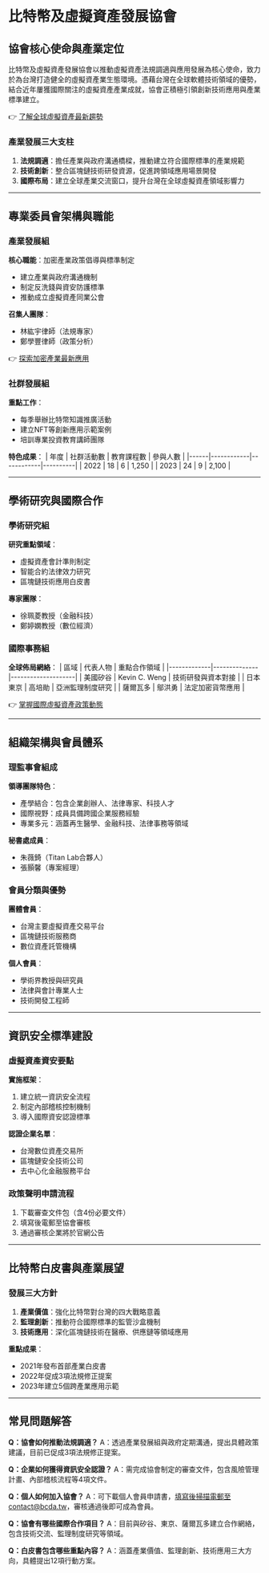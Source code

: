# 比特幣及虛擬資產發展協會

## 協會核心使命與產業定位
比特幣及虛擬資產發展協會以推動虛擬資產法規調適與應用發展為核心使命，致力於為台灣打造健全的虛擬資產業生態環境。憑藉台灣在全球軟體技術領域的優勢，結合近年屢獲國際關注的虛擬資產產業成就，協會正積極引領創新技術應用與產業標準建立。

👉 [了解全球虛擬資產最新趨勢](https://bit.ly/okx_welcome)

### 產業發展三大支柱
1. **法規調適**：擔任產業與政府溝通橋樑，推動建立符合國際標準的產業規範
2. **技術創新**：整合區塊鏈技術研發資源，促進跨領域應用場景開發
3. **國際布局**：建立全球產業交流窗口，提升台灣在全球虛擬資產領域影響力

---

## 專業委員會架構與職能

### 產業發展組
**核心職能**：加密產業政策倡導與標準制定
- 建立產業與政府溝通機制
- 制定反洗錢與資安防護標準
- 推動成立虛擬資產同業公會

**召集人團隊**：
- 林紘宇律師（法規專家）
- 鄭學豐律師（政策分析）

👉 [探索加密產業最新應用](https://bit.ly/okx_welcome)

### 社群發展組
**重點工作**：
- 每季舉辦比特幣知識推廣活動
- 建立NFT等創新應用示範案例
- 培訓專業投資教育講師團隊

**特色成果**：
| 年度 | 社群活動數 | 教育課程數 | 參與人數 |
|------|------------|------------|----------|
| 2022 | 18         | 6          | 1,250    |
| 2023 | 24         | 9          | 2,100    |

---

## 學術研究與國際合作

### 學術研究組
**研究重點領域**：
- 虛擬資產會計準則制定
- 智能合約法律效力研究
- 區塊鏈技術應用白皮書

**專家團隊**：
- 徐珮菱教授（金融科技）
- 鄭婷嫻教授（數位經濟）

### 國際事務組
**全球佈局網絡**：
| 區域        | 代表人物     | 重點合作領域       |
|-------------|--------------|--------------------|
| 美國矽谷    | Kevin C. Weng | 技術研發與資本對接 |
| 日本東京    | 高培勛       | 亞洲監理制度研究   |
| 薩爾瓦多    | 鄔洪勇       | 法定加密貨幣應用   |

👉 [掌握國際虛擬資產政策動態](https://bit.ly/okx_welcome)

---

## 組織架構與會員體系

### 理監事會組成
**領導團隊特色**：
- 產學結合：包含企業創辦人、法律專家、科技人才
- 國際視野：成員具備跨國企業服務經驗
- 專業多元：涵蓋再生醫學、金融科技、法律事務等領域

**秘書處成員**：
- 朱薇錡（Titan Lab合夥人）
- 張顥馨（專案經理）

### 會員分類與優勢
**團體會員**：
- 台灣主要虛擬資產交易平台
- 區塊鏈技術服務商
- 數位資產託管機構

**個人會員**：
- 學術界教授與研究員
- 法律與會計專業人士
- 技術開發工程師

---

## 資訊安全標準建設

### 虛擬資產資安要點
**實施框架**：
1. 建立統一資訊安全流程
2. 制定內部稽核控制機制
3. 導入國際資安認證標準

**認證企業名單**：
- 台灣數位資產交易所
- 區塊鏈安全技術公司
- 去中心化金融服務平台

### 政策聲明申請流程
1. 下載審查文件包（含4份必要文件）
2. 填寫後電郵至協會審核
3. 通過審核企業將於官網公告

---

## 比特幣白皮書與產業展望

### 發展三大方針
1. **產業價值**：強化比特幣對台灣的四大戰略意義
2. **監理創新**：推動符合國際標準的監管沙盒機制
3. **技術應用**：深化區塊鏈技術在醫療、供應鏈等領域應用

**重點成果**：
- 2021年發布首部產業白皮書
- 2022年促成3項法規修正提案
- 2023年建立5個跨產業應用示範

---

## 常見問題解答

**Q：協會如何推動法規調適？**
A：透過產業發展組與政府定期溝通，提出具體政策建議，目前已促成3項法規修正提案。

**Q：企業如何獲得資訊安全認證？**
A：需完成協會制定的審查文件，包含風險管理計畫、內部稽核流程等4項文件。

**Q：個人如何加入協會？**
A：可下載個人會員申請書，填寫後掃描電郵至contact@bcda.tw，審核通過後即可成為會員。

**Q：協會有哪些國際合作項目？**
A：目前與矽谷、東京、薩爾瓦多建立合作網絡，包含技術交流、監理制度研究等領域。

**Q：白皮書包含哪些重點內容？**
A：涵蓋產業價值、監理創新、技術應用三大方向，具體提出12項行動方案。